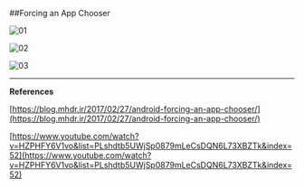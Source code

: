 ##Forcing an App Chooser

![01](https://raw.githubusercontent.com/mhdr/AndroidSamples/master/037/images/01.png  "01")

![02](https://raw.githubusercontent.com/mhdr/AndroidSamples/master/037/images/02.png  "02")

![03](https://raw.githubusercontent.com/mhdr/AndroidSamples/master/037/images/03.png  "03")

***

**References**

[https://blog.mhdr.ir/2017/02/27/android-forcing-an-app-chooser/](https://blog.mhdr.ir/2017/02/27/android-forcing-an-app-chooser/) 

[https://www.youtube.com/watch?v=HZPHFY6V1vo&list=PLshdtb5UWjSp0879mLeCsDQN6L73XBZTk&index=52](https://www.youtube.com/watch?v=HZPHFY6V1vo&list=PLshdtb5UWjSp0879mLeCsDQN6L73XBZTk&index=52) 